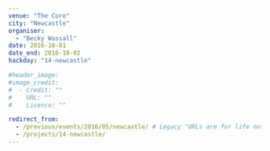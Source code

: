 ```yaml
---
venue: "The Core"
city: "Newcastle"
organiser:
  - "Becky Wassall"
date: 2016-10-01
date_end: 2016-10-02
hackday: "14-newcastle"

#header_image: 
#image_credit: 
#  - Credit: ""
#    URL: ""
#    Licence: ""

redirect_from:
  - /previous/events/2016/05/newcastle/ # Legacy "URLs are for life not just for Christmas"
  - /projects/14-newcastle/
---
```


